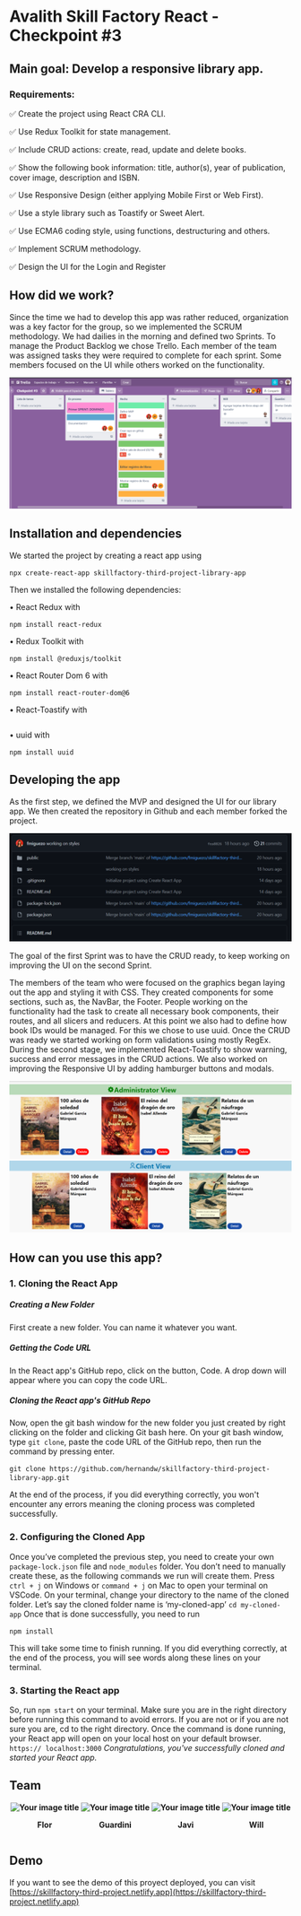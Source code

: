 # Avalith Skill Factory React - Checkpoint #3

## Main goal: Develop a responsive library app.

### Requirements:

✅ Create the project using React CRA CLI.

✅ Use Redux Toolkit for state management.

✅ Include CRUD actions: create, read, update and delete books.

✅ Show the following book information: title, author(s), year of publication, cover image, description and ISBN.

✅ Use Responsive Design (either applying Mobile First or Web First).

✅ Use a style library such as Toastify or Sweet Alert.

✅ Use ECMA6 coding style, using functions, destructuring and others.

✅ Implement SCRUM methodology.

✅ Design the UI for the Login and Register

## How did we work?

Since the time we had to develop this app was rather reduced, organization was a key factor for the group, so we implemented the SCRUM methodology. We had dailies in the morning and defined two Sprints. To manage the Product Backlog we chose Trello. Each member of the team was assigned tasks they were required to complete for each sprint. Some members focused on the UI while others worked on the functionality.

<img src="public/Screenshot_45.png">

## Installation and dependencies

We started the project by creating a react app using

```
npx create-react-app skillfactory-third-project-library-app
```

Then we installed the following dependencies:

• React Redux with

```
npm install react-redux
```

• Redux Toolkit with

```
npm install @reduxjs/toolkit
```

• React Router Dom 6 with

```
npm install react-router-dom@6
```

• React-Toastify with

```npm install react-toastify

```

• uuid with

```
npm install uuid
```

## Developing the app

As the first step, we defined the MVP and designed the UI for our library app. We then created the repository in Github and each member forked the project.

<img src="public/Screenshot_49.png">

The goal of the first Sprint was to have the CRUD ready, to keep working on improving the UI on the second Sprint.

The members of the team who were focused on the graphics began laying out the app and styling it with CSS. They created components for some sections, such as, the NavBar, the Footer. People working on the functionality had the task to create all necessary book components, their routes, and all slicers and reducers. At this point we also had to define how book IDs would be managed. For this we chose to use uuid. Once the CRUD was ready we started working on form validations using mostly RegEx.
During the second stage, we implemented React-Toastify to show warning, success and error messages in the CRUD actions. We also worked on improving the Responsive UI by adding hamburger buttons and modals.

<img src="public/Screenshot_47.png">
<img src="public/Screenshot_48.png">

## How can you use this app?

### 1. Cloning the React App

##### Creating a New Folder

First create a new folder. You can name it whatever you want.

##### Getting the Code URL

In the React app's GitHub repo, click on the button, Code. A drop down will appear where you can copy the code URL.

##### Cloning the React app's GitHub Repo

Now, open the git bash window for the new folder you just created by right clicking on the folder and clicking Git bash here.
On your git bash window, type `git clone`, paste the code URL of the GitHub repo, then run the command by pressing enter.

```
git clone https://github.com/hernandw/skillfactory-third-project-library-app.git
```

At the end of the process, if you did everything correctly, you won't encounter any errors meaning the cloning process was completed successfully.

### 2. Configuring the Cloned App

Once you’ve completed the previous step, you need to create your own `package-lock.json` file and `node_modules` folder. You don’t need to manually create these, as the following commands we run will create them.
Press `ctrl + j` on Windows or `command + j` on Mac to open your terminal on VSCode.
On your terminal, change your directory to the name of the cloned folder.
Let’s say the cloned folder name is ‘my-cloned-app’
`cd my-cloned-app`
Once that is done successfully, you need to run

```
npm install
```

This will take some time to finish running.
If you did everything correctly, at the end of the process, you will see words along these lines on your terminal.

### 3. Starting the React app

So, run `npm start` on your terminal.
Make sure you are in the right directory before running this command to avoid errors.
If you are not or if you are not sure you are, cd to the right directory.
Once the command is done running, your React app will open on your local host on your default browser.
`https:// localhost:3000`
_Congratulations, you've successfully cloned and started your React app._

## Team

<div style="display:flex;justify-content:space-around;text-align:center;font-weight:bold"><div><img src="https://github.com/fmiguezo.png" alt="Your image title" width="150"/><p>Flor</p></div> <div><img src="https://github.com/philama.png" alt="Your image title" width="150"/><p>Guardini</p></div><div><img src="https://github.com/javierhuebra.png" alt="Your image title" width="150"/><p>Javi</p></div><div><img src="https://github.com/hernandw.png" alt="Your image title" width="150"/><p>Will</p></div></div>

## Demo

If you want to see the demo of this proyect deployed, you can visit [https://skillfactory-third-project.netlify.app](https://skillfactory-third-project.netlify.app)
